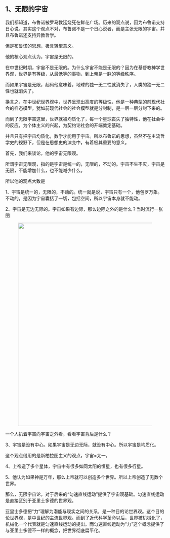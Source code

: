 <h2>1、无限的宇宙</h2><p data-pid="yTlDebC5">我们都知道，布鲁诺被罗马教廷烧死在鲜花广场。历来的观点说，因为布鲁诺支持日心说。其实这个观点不对，布鲁诺不是一个日心说者，而是主张无限的宇宙。并且布鲁诺还支持异教哲学。</p><p data-pid="jXzusJNR">但是布鲁诺的思想，极具转型意义。</p><p data-pid="bqDtYu7o">他的核心观点认为，宇宙是无限的。</p><p data-pid="S68dds-j">在中世纪时期，宇宙不是无限的。为什么宇宙不能是无限的？因为在基督教神学世界观，世界是有等级，从最低等的事物，到上帝是一脉的等级秩序。</p><p data-pid="3sBKq5iS">而如果宇宙是无限，起码他意味着，地球的独一无二性就消失了，人类的独一无二性也就消失了。</p><p data-pid="Te_gUuw7">换言之，在中世纪世界观中，世界呈现出高度的等级性，他是一种典型的前现代社会的样态模型。犹如前现代社会的社会模型就是分封制，是一层一层分封下来的。</p><p data-pid="899dTFno">而到了无限宇宙这里，世界就被均质化了，每一个星球丧失了独特性，他在社会中的反应，为个体主义的兴起，为契约论社会的开端奠定基础。</p><p data-pid="gSZiD9Oh">并且只有把宇宙均质化，数学才能用于宇宙。所以布鲁诺的思想，虽然不在主流哲学史的视野下，但是在思想史的演变中，有着极其重要的意义。</p><p data-pid="VSbpfHcJ">首先，我们来谈论，他的宇宙无限观。</p><p data-pid="9oeLW2-G">所谓宇宙无限观，指的是宇宙是统一的，无限的，不动的。宇宙不生不灭，宇宙是无限，不能增加什么，也不能减少什么。</p><p data-pid="JeHN0GsC">所以他的观点大致是</p><p data-pid="sQ-s9ydB">1、宇宙是统一的，无限的，不动的。统一就是说，宇宙只有一个，他包罗万象。不动的，是因为宇宙囊括了一切，包括空间，所以宇宙本身就不能动。</p><p data-pid="0c-vaJlX">2、宇宙是无边无际的。宇宙如果有边际，那么边际之外的是什么？当时流行一张图</p><figure data-size="normal"><img src="https://picx.zhimg.com/v2-58dea55ed903213dfb8c441bae7558b3_720w.jpg?source=d16d100b" data-caption="" data-size="normal" data-rawwidth="640" data-rawheight="320" class="origin_image zh-lightbox-thumb" width="640" data-original="https://picx.zhimg.com/v2-58dea55ed903213dfb8c441bae7558b3_720w.jpg?source=d16d100b"></figure><p data-pid="qOmpT63v">一个人扒着宇宙向宇宙之外看，看看宇宙背后是什么？</p><p data-pid="I2PMRJN_">3、宇宙是没有中心。如果宇宙是无边无际，就没有中心。所以宇宙是均质化。</p><p data-pid="R4Kj_KQJ">这个观点借用的是新柏拉图主义的观点，宇宙=太一。</p><p data-pid="9g6N8857">4、上帝造了多个星体，宇宙中有很多如同太阳的恒星，也有很多行星。</p><p data-pid="C90orVly">5、他认为如果神是万年，那么上帝就可以创造多个世界。所以上帝创造了无数个世界。</p><p data-pid="k3GPwIIa">那么，无限宇宙论，对于后来的“匀速直线运动”提供了宇宙观基础。匀速直线运动是直接区别于亚里士多德的世界观。</p><p data-pid="82TbjIC0">亚里士多德把“力”理解为潜能与现实之间的关系，是一种目的论世界观。这个目的论世界观，是中世纪的主流世界观。而到了近代科学革命以后，世界被机械化了，机械化一个代表就是匀速直线运动的提出。而匀速直线运动为“力”这个概念提供了与亚里士多德不一样的概念，把世界彻底扁平化。</p><p></p>
